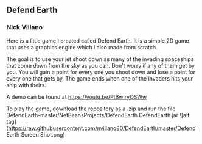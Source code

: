 ## Defend Earth
### Nick Villano
Here is a little game I created called Defend Earth. It is a simple 2D game that uses a graphics engine which I also made from scratch. 

The goal is to use your jet shoot down as many of the invading spaceships that come down from the sky as you can. Don't worry if any of them get by you. You will gain a point for every one you shoot down and lose a point for every one that gets by. The game ends when one of the invaders hits your ship with theirs.

A demo can be found at https://youtu.be/PtBwIryOSWw

To play the game, download the repository as a .zip and run the file DefendEarth-master/NetBeansProjects/DefendEarth DefendEarth.jar
![alt tag](https://raw.githubusercontent.com/nvillano80/DefendEarth/master/Defend Earth Screen Shot.png)
